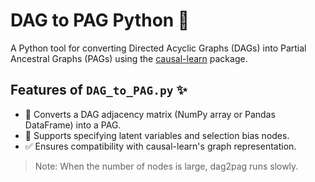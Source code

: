 # DAG to PAG Python 🚀

A Python tool for converting Directed Acyclic Graphs (DAGs) into Partial Ancestral Graphs (PAGs) using the [causal-learn](https://github.com/cmu-phil/causal-learn) package.

## Features of `DAG_to_PAG.py` ✨
- 🔄 Converts a DAG adjacency matrix (NumPy array or Pandas DataFrame) into a PAG.
- 🧩 Supports specifying latent variables and selection bias nodes.
- ✅ Ensures compatibility with causal-learn's graph representation.

> Note: When the number of nodes is large, dag2pag runs slowly.